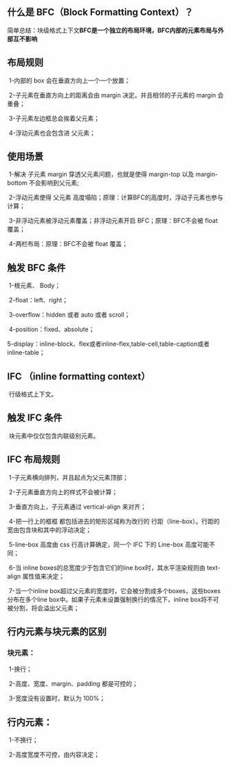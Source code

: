 ## 什么是 BFC（**Block Formatting Context**）？

​	简单总结：块级格式上下文**BFC是一个独立的布局环境，BFC内部的元素布局与外部互不影响**

## 布局规则

​	1-内部的 box 会在垂直方向上一个一个放置；

​	2-子元素在垂直方向上的距离会由 margin 决定。并且相邻的子元素的 margin 会重叠；

​	3-子元素左边框总会挨着父元素；

​	4-浮动元素也会包含进 父元素；

## 使用场景

​	1-解决 子元素 margin 穿透父元素问题，也就是使得 margin-top 以及 margin-bottom 不会影响到父元素;

​	2-浮动元素使得 父元素 高度塌陷；原理：计算BFC的高度时，浮动子元素也参与计算；

​	3-非浮动元素被浮动元素覆盖；非浮动元素开启 BFC；原理：BFC不会被 float 覆盖；

​	4-两栏布局：原理：BFC不会被 float 覆盖；

## 触发 BFC 条件

​	1-根元素、 Body；

​	2-float：left、right；

​	3-overflow：hidden 或者 auto 或者 scroll；

​	4-position：fixed、absolute；

​	5-display：inline-block、flex或者inline-flex,table-cell,table-caption或者inline-table；

## IFC （inline formatting context）

​	行级格式上下文。

## 触发 IFC 条件

​	块元素中仅仅包含内联级别元素。

## IFC 布局规则

​	1-子元素横向排列，并且起点为父元素顶部；

​	2-子元素垂直方向上的样式不会被计算；

​	3-垂直方向上，子元素通过 vertical-align 来对齐；

​	4-把一行上的框框 都包括进去的矩形区域称为改行的 行距（line-box）。行距的宽由包含块和其中的浮动决定；

​	5-line-box 高度由 css 行高计算确定，同一个 IFC 下的 Line-box 高度可能不同；

​	6-当 inline boxes的总宽度少于包含它们的line box时，其水平渲染规则由 text-align 属性值来决定；

​	7-当一个inline box超过父元素的宽度时，它会被分割成多个boxes，这些boxes分布在多个line box中。如果子元素未设置强制换行的情况下，inline box将不可被分割，将会溢出父元素；

## 	行内元素与块元素的区别

### 	块元素：

​	1-换行；

​	2-高度、宽度、margin、padding 都是可控的；

​	3-宽度没有设置时，默认为 100%；

## 	行内元素：

​	1-不换行；

​	2-高度宽度不可控，由内容决定；